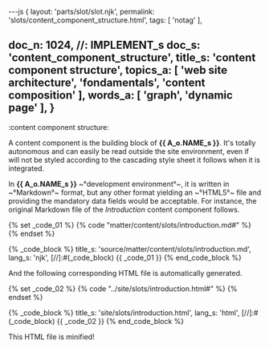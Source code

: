 ---js
{
  layout: 'parts/slot/slot.njk',
  permalink: 'slots/content_component_structure.html',
  tags: [ 'notag' ],

  doc_n: 1024,    //: IMPLEMENT_s
  doc_s: 'content_component_structure',
  title_s: 'content component structure',
  topics_a: [ 'web site architecture', 'fondamentals', 'content composition' ],
  words_a: [ 'graph', 'dynamic page' ],
}
---
:content component structure:

A content component is the building block of __{{ A_o.NAME_s }}__. It's totally autonomous and can easily be read outside the site environment, even if will not be styled according to the cascading style sheet it follows when it is integrated.


In __{{ A_o.NAME_s }}__ ~°development environment°~, it is written in ~°Markdown°~ format, but any other format yielding an ~°HTML5°~ file and providing the mandatory data fields would be acceptable.
For instance, the original Markdown file of the _Introduction_ content component follows.


{% set _code_01 %}
{% code "matter/content/slots/introduction.md#" %}
{% endset %}

{% _code_block %}
    title_s: 'source/matter/content/slots/introduction.md',
    lang_s: 'njk',
[//]:#(_code_block)
{{ _code_01 }}
{% end_code_block %}


And the following corresponding HTML file is automatically generated.

{% set _code_02 %}
{% code "../site/slots/introduction.html#" %}
{% endset %}

{% _code_block %}
    title_s: 'site/slots/introduction.html',
    lang_s: 'html',
[//]:#(_code_block)
{{ _code_02 }}
{% end_code_block %}


This HTML file is minified!